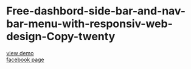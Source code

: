 # Free-dashbord-side-bar-and-nav-bar-menu-with-responsiv-web-design-Copy-twenty
<a href="http://webi4u.com/web/article/Free-dashbord-side-bar-and-nav-bar-menu-with-responsiv-web-design-Copy-twenty/page/12">view demo</a>
<br/>
<a href="https://www.facebook.com/Webi4u-670245179977567">facebook page</a>
